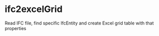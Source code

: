 # ifc2excelGrid
Read IFC file, find specific IfcEntity and create Excel grid table with that properties
